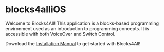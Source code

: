 # blocks4alliOS

Welcome to Blocks4All! This application is a blocks-based programming environment used as an introduction to programming concepts. It is accessible with both VoiceOver and Switch Control. 

Download the [Installation Manual](https://github.com/milnel2/blocks4alliOS/blob/master/Installation%20Manual.pdf) to get started with Blocks4All!
